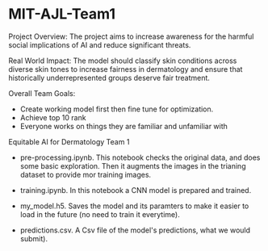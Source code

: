# MIT-AJL-Team1

Project Overview: 
The project aims to increase awareness for the harmful social implications of AI and reduce significant threats. 

Real World Impact: 
The model should classify skin conditions across diverse skin tones to increase fairness in dermatology and ensure that historically underrepresented groups deserve fair treatment. 

Overall Team Goals:
- Create working model first then fine tune for optimization.
- Achieve top 10 rank
- Everyone works on things they are familiar and unfamiliar with 


Equitable AI for Dermatology Team 1

- pre-processing.ipynb. This notebook checks the original data, and does some basic exploration. Then it augments the images in the trianing dataset to provide mor training images.

- training.ipynb. In this notebook a CNN model is prepared and trained.

- my_model.h5. Saves the model and its paramters to make it easier to load in the future (no need to train it everytime).

- predictions.csv. A Csv file of the model's predictions, what we would submit). 
